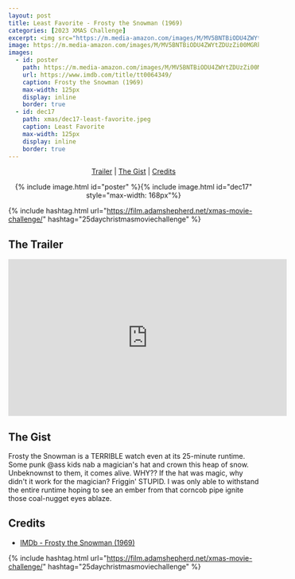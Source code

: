 ```yaml
---
layout: post
title: Least Favorite - Frosty the Snowman (1969)
categories: [2023 XMAS Challenge]
excerpt: <img src="https://m.media-amazon.com/images/M/MV5BNTBiODU4ZWYtZDUzZi00MGRkLThjNWEtZGMyOWI4YWFhMjk4XkEyXkFqcGdeQXVyNjc5NjEzNA@@._V1_QL75_UX380_CR0,4,380,562_.jpg" width="125px"/>
image: https://m.media-amazon.com/images/M/MV5BNTBiODU4ZWYtZDUzZi00MGRkLThjNWEtZGMyOWI4YWFhMjk4XkEyXkFqcGdeQXVyNjc5NjEzNA@@._V1_QL75_UX380_CR0,4,380,562_.jpg
images:
  - id: poster
    path: https://m.media-amazon.com/images/M/MV5BNTBiODU4ZWYtZDUzZi00MGRkLThjNWEtZGMyOWI4YWFhMjk4XkEyXkFqcGdeQXVyNjc5NjEzNA@@._V1_QL75_UX380_CR0,4,380,562_.jpg
    url: https://www.imdb.com/title/tt0064349/
    caption: Frosty the Snowman (1969)
    max-width: 125px
    display: inline
    border: true
  - id: dec17
    path: xmas/dec17-least-favorite.jpeg
    caption: Least Favorite
    max-width: 125px
    display: inline
    border: true
---
```


<div style="text-align: center">
  <p><a href="#the-trailer">Trailer</a> | <a href="#the-gist">The Gist</a> | <a href="#credits">Credits</a></p>
  <p>{% include image.html id="poster" %}{% include image.html id="dec17" style="max-width: 168px"%}</p>
</div>

{% include hashtag.html url="https://film.adamshepherd.net/xmas-movie-challenge/" hashtag="25daychristmasmoviechallenge" %}

## The Trailer 

<div style="text-align: center">
  <iframe width="560" height="315" src="https://www.youtube.com/embed/v21UuibZ7ig?si=vqcX50k1KJl4LuUh" title="YouTube video player" frameborder="0" allow="accelerometer; autoplay; clipboard-write; encrypted-media; gyroscope; picture-in-picture; web-share" allowfullscreen></iframe>
</div>

## The Gist

Frosty the Snowman is a TERRIBLE watch even at its 25-minute runtime. Some punk @ass kids nab a magician's hat and crown this heap of snow. Unbeknownst to them, it comes alive. WHY?? If the hat was magic, why didn't it work for the magician? Friggin' STUPID. I was only able to withstand the entire runtime hoping to see an ember from that corncob pipe ignite those coal-nugget eyes ablaze.

## Credits

* [IMDb - Frosty the Snowman (1969)](https://www.imdb.com/title/tt0064349/)


{% include hashtag.html url="https://film.adamshepherd.net/xmas-movie-challenge/" hashtag="25daychristmasmoviechallenge" %}

<p>&nbsp;</p>
